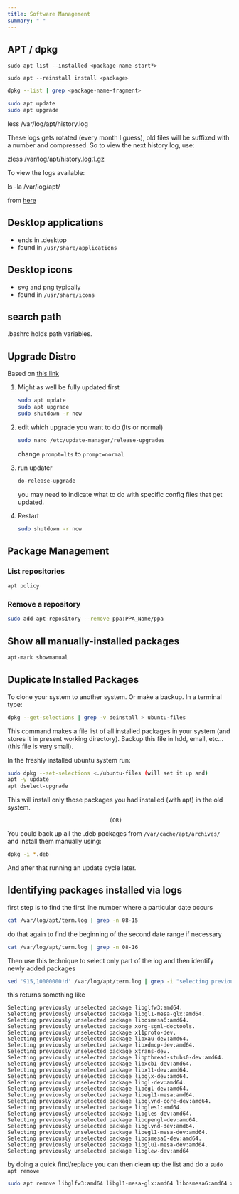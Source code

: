 ```yaml
---
title: Software Management
summary: " "
---
```




## APT / dpkg

```
sudo apt list --installed <package-name-start*>
```

```
sudo apt --reinstall install <package>
```

```bash
dpkg --list | grep <package-name-fragment>
```


```bash
sudo apt update
sudo apt upgrade
```

less /var/log/apt/history.log

 These logs gets rotated (every month I guess), old files will be suffixed with a number and compressed. So to view the next history log, use:

zless /var/log/apt/history.log.1.gz

To view the logs available:

ls -la /var/log/apt/

from [here](http://askubuntu.com/questions/21657/ddg#21658)



## Desktop applications

* ends in .desktop
* found in ```/usr/share/applications```

## Desktop icons

* svg and png typically
* found in ```/usr/share/icons```

## search path

.bashrc holds path variables.


## Upgrade Distro

Based on [this link](https://vitux.com/how-to-upgrade-ubuntu-20-04-to-21-04/)

1. Might as well be fully updated first

    ```bash
    sudo apt update
    sudo apt upgrade
    sudo shutdown -r now
    ```

1. edit which upgrade you want to do (lts or normal)

    ```bash
    sudo nano /etc/update-manager/release-upgrades
    ```

    change ```prompt=lts``` to ```prompt=normal```

1. run updater

    ```bash
    do-release-upgrade
    ```

    you may need to indicate what to do with specific config files that get updated.

1. Restart

    ```bash
    sudo shutdown -r now
    ```

## Package Management

### List repositories

```bash
apt policy
```

### Remove a repository

```bash
sudo add-apt-repository --remove ppa:PPA_Name/ppa
```

## Show all manually-installed packages

```bash
apt-mark showmanual
```

## Duplicate Installed Packages
To clone your system to another system. Or make a backup. In a terminal type:

```bash
dpkg --get-selections | grep -v deinstall > ubuntu-files
```

This command makes a file list of all installed packages in your system (and stores it in present working directory). Backup this file in hdd, email, etc...(this file is very small).

In the freshly installed ubuntu system run:

```bash
sudo dpkg --set-selections <./ubuntu-files (will set it up and)
apt -y update
apt dselect-upgrade
```

This will install only those packages you had installed (with apt) in the old system.

                                    (OR)
You could back up all the .deb packages from ```/var/cache/apt/archives/``` and install them manually using:

```bash
dpkg -i *.deb
```

And after that running an update cycle later.


## Identifying packages installed via logs


first step is to  find the first line number where a particular date occurs

```bash
cat /var/log/apt/term.log | grep -n 08-15
```

do that again to find the beginning of the second date range if necessary

```bash
cat /var/log/apt/term.log | grep -n 08-16
```

Then use this technique to select only part of the log and then identify newly added packages

```bash
sed '915,10000000!d' /var/log/apt/term.log | grep -i "selecting previously unselected"
```

this returns something like

```
Selecting previously unselected package libglfw3:amd64.
Selecting previously unselected package libgl1-mesa-glx:amd64.
Selecting previously unselected package libosmesa6:amd64.
Selecting previously unselected package xorg-sgml-doctools.
Selecting previously unselected package x11proto-dev.
Selecting previously unselected package libxau-dev:amd64.
Selecting previously unselected package libxdmcp-dev:amd64.
Selecting previously unselected package xtrans-dev.
Selecting previously unselected package libpthread-stubs0-dev:amd64.
Selecting previously unselected package libxcb1-dev:amd64.
Selecting previously unselected package libx11-dev:amd64.
Selecting previously unselected package libglx-dev:amd64.
Selecting previously unselected package libgl-dev:amd64.
Selecting previously unselected package libegl-dev:amd64.
Selecting previously unselected package libegl1-mesa:amd64.
Selecting previously unselected package libglvnd-core-dev:amd64.
Selecting previously unselected package libgles1:amd64.
Selecting previously unselected package libgles-dev:amd64.
Selecting previously unselected package libopengl-dev:amd64.
Selecting previously unselected package libglvnd-dev:amd64.
Selecting previously unselected package libegl1-mesa-dev:amd64.
Selecting previously unselected package libosmesa6-dev:amd64.
Selecting previously unselected package libglu1-mesa-dev:amd64.
Selecting previously unselected package libglew-dev:amd64
```

by doing a quick find/replace you can then clean up the list and do a ```sudo apt remove```

```bash
sudo apt remove libglfw3:amd64 libgl1-mesa-glx:amd64 libosmesa6:amd64 xorg-sgml-doctools x11proto-dev libxau-dev:amd64 libxdmcp-dev:amd64 xtrans-dev libpthread-stubs0-dev:amd64 libxcb1-dev:amd64 libx11-dev:amd64 libglx-dev:amd64 libgl-dev:amd64 libegl-dev:amd64 libegl1-mesa:amd64 libglvnd-core-dev:amd64 libgles1:amd64 libgles-dev:amd64 libopengl-dev:amd64 libglvnd-dev:amd64 libegl1-mesa-dev:amd64 libosmesa6-dev:amd64 libglu1-mesa-dev:amd64 libglew-dev:amd64
```